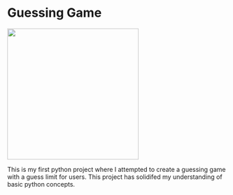 # Guessing Game

<img src="https://st.depositphotos.com/1001201/3198/i/600/depositphotos_31987367-stock-photo-idea-and-innovation-concept.jpg" width="300" height="auto" style="border:50%">


This is my first python project where I attempted to create a guessing game with a guess limit for users. This project has solidifed my understanding of basic python concepts.
